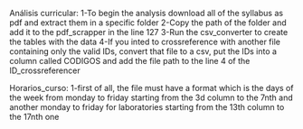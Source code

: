 Análisis curricular:
1-To begin the analysis download all of the syllabus as pdf and extract them in a specific folder
2-Copy the path of the folder and add it to the pdf_scrapper in the line 127
3-Run the csv_converter to create the tables with the data
4-If you inted to crossreference with another file containing only the valid IDs, convert that file to a csv, put the IDs into a column called CODIGOS and add the file path to the line 4 of the ID_crossreferencer

Horarios_curso:
1-first of all, the file must have a format which is the days of the week from monday to friday starting from the 3d column to the 7nth and another monday to friday for laboratories starting from the 13th column to the 17nth one